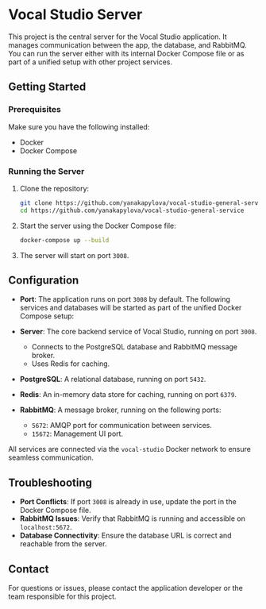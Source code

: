 # Vocal Studio Server

This project is the central server for the Vocal Studio application. It manages communication between the app, the database, and RabbitMQ. You can run the server either with its internal Docker Compose file or as part of a unified setup with other project services.

## Getting Started

### Prerequisites

Make sure you have the following installed:
- Docker
- Docker Compose

### Running the Server

1. Clone the repository:
   ```bash
   git clone https://github.com/yanakapylova/vocal-studio-general-service
   cd https://github.com/yanakapylova/vocal-studio-general-service
   ```

3. Start the server using the Docker Compose file:
   ```bash
   docker-compose up --build
   ```
4. The server will start on port `3008`.

## Configuration

- **Port**: The application runs on port `3008` by default.
The following services and databases will be started as part of the unified Docker Compose setup:

- **Server**: The core backend service of Vocal Studio, running on port `3008`.
  - Connects to the PostgreSQL database and RabbitMQ message broker.
  - Uses Redis for caching.

- **PostgreSQL**: A relational database, running on port `5432`.

- **Redis**: An in-memory data store for caching, running on port `6379`.

- **RabbitMQ**: A message broker, running on the following ports:
  - `5672`: AMQP port for communication between services.
  - `15672`: Management UI port.

All services are connected via the `vocal-studio` Docker network to ensure seamless communication.

## Troubleshooting

- **Port Conflicts**: If port `3008` is already in use, update the port in the Docker Compose file.
- **RabbitMQ Issues**: Verify that RabbitMQ is running and accessible on `localhost:5672`.
- **Database Connectivity**: Ensure the database URL is correct and reachable from the server.

## Contact
For questions or issues, please contact the application developer or the team responsible for this project.
